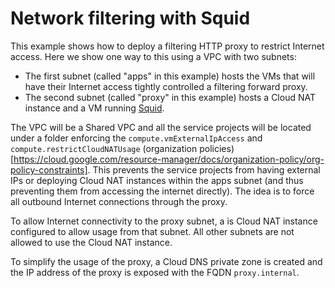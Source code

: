 # Network filtering with Squid

This example shows how to deploy a filtering HTTP proxy to restrict Internet access. Here we show one way to this using a VPC with two subnets:

- The first subnet (called "apps" in this example) hosts the VMs that will have their Internet access tightly controlled a filtering forward proxy.
- The second subnet (called "proxy" in this example) hosts a Cloud NAT instance and a VM running [Squid](http://www.squid-cache.org/).

The VPC will be a Shared VPC and all the service projects will be located under a folder enforcing the `compute.vmExternalIpAccess` and `compute.restrictCloudNATUsage` (organization policies)[https://cloud.google.com/resource-manager/docs/organization-policy/org-policy-constraints]. This prevents the service projects from having external IPs or deploying Cloud NAT instances within the apps subnet (and thus preventing them from accessing the internet directly). The idea is to force all outbound Internet connections through the proxy.

To allow Internet connectivity to the proxy subnet, a is Cloud NAT instance configured to allow usage from that subnet. All other subnets are not allowed to use the Cloud NAT instance.

To simplify the usage of the proxy, a Cloud DNS private zone is created and the IP address of the proxy is exposed with the FQDN `proxy.internal`.

